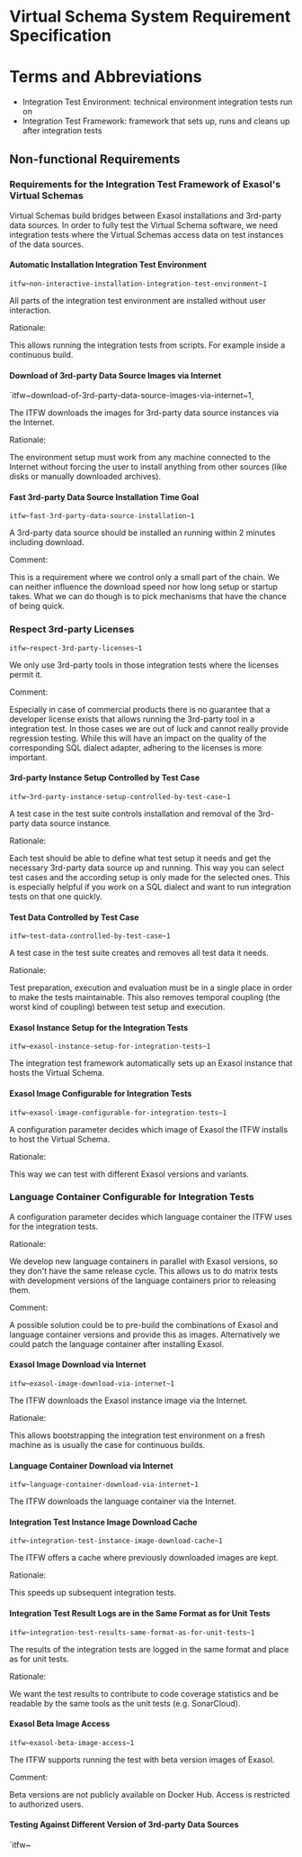 # Virtual Schema System Requirement Specification

# Terms and Abbreviations

* Integration Test Environment: technical environment integration tests run on
* Integration Test Framework: framework that sets up, runs and cleans up after integration tests

## Non-functional Requirements

### Requirements for the Integration Test Framework of Exasol's Virtual Schemas

Virtual Schemas build bridges between Exasol installations and 3rd-party data sources. In order to fully test the Virtual Schema software, we need integration tests where the Virtual Schemas access data on test instances of the data sources.

#### Automatic Installation Integration Test Environment

`itfw~non-interactive-installation-integration-test-environment~1`

All parts of the integration test environment are installed without user interaction.

Rationale:

This allows running the integration tests from scripts. For example inside a continuous build.

#### Download of 3rd-party Data Source Images via Internet

`itfw~download-of-3rd-party-data-source-images-via-internet~1¸

The ITFW downloads the images for 3rd-party data source instances via the Internet.

Rationale:

The environment setup must work from any machine connected to the Internet without forcing the user to install anything from other sources (like disks or manually downloaded archives).

#### Fast 3rd-party Data Source Installation Time Goal

`itfw~fast-3rd-party-data-source-installation~1`

A 3rd-party data source should be installed an running within 2 minutes including download.

Comment:

This is a requirement where we control only a small part of the chain. We can neither influence the download speed nor how long setup or startup takes. What we can do though is to pick mechanisms that have the chance of being quick.

### Respect 3rd-party Licenses

`itfw~respect-3rd-party-licenses~1`

We only use 3rd-party tools in those integration tests where the licenses permit it.

Comment:

Especially in case of commercial products there is no guarantee that a developer license exists that allows running the 3rd-party tool in a integration test. In those cases we are out of luck and cannot really provide regression testing. While this will have an impact on the quality of the corresponding SQL dialect adapter, adhering to the licenses is more important.

#### 3rd-party Instance Setup Controlled by Test Case

`itfw~3rd-party-instance-setup-controlled-by-test-case~1`

A test case in the test suite controls installation and removal of the 3rd-party data source instance.

Rationale:

Each test should be able to define what test setup it needs and get the necessary 3rd-party data source up and running. This way you can select test cases and the according setup is only made for the selected ones. This is especially helpful if you work on a SQL dialect and want to run integration tests on that one quickly.

#### Test Data Controlled by Test Case

`itfw~test-data-controlled-by-test-case~1`

A test case in the test suite creates and removes all test data it needs.

Rationale:

Test preparation, execution and evaluation must be in a single place in order to make the tests maintainable. This also removes temporal coupling (the worst kind of coupling) between test setup and execution.

#### Exasol Instance Setup for the Integration Tests

`itfw~exasol-instance-setup-for-integration-tests~1`

The integration test framework automatically sets up an Exasol instance that hosts the Virtual Schema.

#### Exasol Image Configurable for Integration Tests

`itfw~exasol-image-configurable-for-integration-tests~1`

A configuration parameter decides which image of Exasol the ITFW installs to host the Virtual Schema.

Rationale:

This way we can test with different Exasol versions and variants.

### Language Container Configurable for Integration Tests

A configuration parameter decides which language container the ITFW uses for the integration tests.

Rationale:

We develop new language containers in parallel with Exasol versions, so they don't have the same release cycle. This allows us to do matrix tests with development versions of the language containers prior to releasing them.

Comment:

A possible solution could be to pre-build the combinations of Exasol and language container versions and provide this as images. Alternatively we could patch the language container after installing Exasol.

#### Exasol Image Download via Internet

`itfw~exasol-image-download-via-internet~1`

The ITFW downloads the Exasol instance image via the Internet.

Rationale:

This allows bootstrapping the integration test environment on a fresh machine as is usually the case for continuous builds.

#### Language Container Download via Internet

`itfw~language-container-download-via-internet~1`

The ITFW downloads the language container via the Internet.

#### Integration Test Instance Image Download Cache

`itfw~integration-test-instance-image-download-cache~1`

The ITFW offers a cache where previously downloaded images are kept.

Rationale:

This speeds up subsequent integration tests.

#### Integration Test Result Logs are in the Same Format as for Unit Tests

`itfw~integration-test-results-same-format-as-for-unit-tests~1`

The results of the integration tests are logged in the same format and place as for unit tests.

Rationale:

We want the test results to contribute to code coverage statistics and be readable by the same tools as the unit tests (e.g. SonarCloud).

#### Exasol Beta Image Access

`itfw~exasol-beta-image-access~1`

The ITFW supports running the test with beta version images of Exasol.

Comment:

Beta versions are not publicly available on Docker Hub. Access is restricted to authorized users.

#### Testing Against Different Version of 3rd-party Data Sources

`itfw~